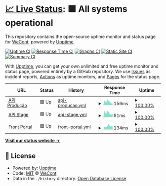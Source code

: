 # [📈 Live Status](https://WeCont.github.io/status): <!--live status--> **🟩 All systems operational**

This repository contains the open-source uptime monitor and status page for [WeCont](https://WeCont.github.io/status), powered by [Upptime](https://github.com/upptime/upptime).

[![Uptime CI](https://github.com/WeCont/status/workflows/Uptime%20CI/badge.svg)](https://github.com/WeCont/status/actions?query=workflow%3A%22Uptime+CI%22)
[![Response Time CI](https://github.com/WeCont/status/workflows/Response%20Time%20CI/badge.svg)](https://github.com/WeCont/status/actions?query=workflow%3A%22Response+Time+CI%22)
[![Graphs CI](https://github.com/WeCont/status/workflows/Graphs%20CI/badge.svg)](https://github.com/WeCont/status/actions?query=workflow%3A%22Graphs+CI%22)
[![Static Site CI](https://github.com/WeCont/status/workflows/Static%20Site%20CI/badge.svg)](https://github.com/WeCont/status/actions?query=workflow%3A%22Static+Site+CI%22)
[![Summary CI](https://github.com/WeCont/status/workflows/Summary%20CI/badge.svg)](https://github.com/WeCont/status/actions?query=workflow%3A%22Summary+CI%22)

With [Upptime](https://upptime.js.org), you can get your own unlimited and free uptime monitor and status page, powered entirely by a GitHub repository. We use [Issues](https://github.com/WeCont/status/issues) as incident reports, [Actions](https://github.com/WeCont/status/actions) as uptime monitors, and [Pages](https://WeCont.github.io/status) for the status page.

<!--start: status pages-->
<!-- This summary is generated by Upptime (https://github.com/upptime/upptime) -->
<!-- Do not edit this manually, your changes will be overwritten -->
<!-- prettier-ignore -->
| URL | Status | History | Response Time | Uptime |
| --- | ------ | ------- | ------------- | ------ |
| <img alt="" src="https://icons.duckduckgo.com/ip3/api.wecont.net.ico" height="13"> [API Produção](https://api.wecont.net) | 🟩 Up | [api-producao.yml](https://github.com/WeCont/status/commits/HEAD/history/api-producao.yml) | <details><summary><img alt="Response time graph" src="./graphs/api-producao/response-time-week.png" height="20"> 156ms</summary><br><a href="https://WeCont.github.io/status/history/api-producao"><img alt="Response time 202" src="https://img.shields.io/endpoint?url=https%3A%2F%2Fraw.githubusercontent.com%2FWeCont%2Fstatus%2FHEAD%2Fapi%2Fapi-producao%2Fresponse-time.json"></a><br><a href="https://WeCont.github.io/status/history/api-producao"><img alt="24-hour response time 75" src="https://img.shields.io/endpoint?url=https%3A%2F%2Fraw.githubusercontent.com%2FWeCont%2Fstatus%2FHEAD%2Fapi%2Fapi-producao%2Fresponse-time-day.json"></a><br><a href="https://WeCont.github.io/status/history/api-producao"><img alt="7-day response time 156" src="https://img.shields.io/endpoint?url=https%3A%2F%2Fraw.githubusercontent.com%2FWeCont%2Fstatus%2FHEAD%2Fapi%2Fapi-producao%2Fresponse-time-week.json"></a><br><a href="https://WeCont.github.io/status/history/api-producao"><img alt="30-day response time 196" src="https://img.shields.io/endpoint?url=https%3A%2F%2Fraw.githubusercontent.com%2FWeCont%2Fstatus%2FHEAD%2Fapi%2Fapi-producao%2Fresponse-time-month.json"></a><br><a href="https://WeCont.github.io/status/history/api-producao"><img alt="1-year response time 202" src="https://img.shields.io/endpoint?url=https%3A%2F%2Fraw.githubusercontent.com%2FWeCont%2Fstatus%2FHEAD%2Fapi%2Fapi-producao%2Fresponse-time-year.json"></a></details> | <details><summary><a href="https://WeCont.github.io/status/history/api-producao">100.00%</a></summary><a href="https://WeCont.github.io/status/history/api-producao"><img alt="All-time uptime 98.38%" src="https://img.shields.io/endpoint?url=https%3A%2F%2Fraw.githubusercontent.com%2FWeCont%2Fstatus%2FHEAD%2Fapi%2Fapi-producao%2Fuptime.json"></a><br><a href="https://WeCont.github.io/status/history/api-producao"><img alt="24-hour uptime 100.00%" src="https://img.shields.io/endpoint?url=https%3A%2F%2Fraw.githubusercontent.com%2FWeCont%2Fstatus%2FHEAD%2Fapi%2Fapi-producao%2Fuptime-day.json"></a><br><a href="https://WeCont.github.io/status/history/api-producao"><img alt="7-day uptime 100.00%" src="https://img.shields.io/endpoint?url=https%3A%2F%2Fraw.githubusercontent.com%2FWeCont%2Fstatus%2FHEAD%2Fapi%2Fapi-producao%2Fuptime-week.json"></a><br><a href="https://WeCont.github.io/status/history/api-producao"><img alt="30-day uptime 100.00%" src="https://img.shields.io/endpoint?url=https%3A%2F%2Fraw.githubusercontent.com%2FWeCont%2Fstatus%2FHEAD%2Fapi%2Fapi-producao%2Fuptime-month.json"></a><br><a href="https://WeCont.github.io/status/history/api-producao"><img alt="1-year uptime 98.38%" src="https://img.shields.io/endpoint?url=https%3A%2F%2Fraw.githubusercontent.com%2FWeCont%2Fstatus%2FHEAD%2Fapi%2Fapi-producao%2Fuptime-year.json"></a></details>
| <img alt="" src="https://icons.duckduckgo.com/ip3/we-cont-core-api-stage.herokuapp.com.ico" height="13"> [API Stage](http://we-cont-core-api-stage.herokuapp.com/) | 🟩 Up | [api-stage.yml](https://github.com/WeCont/status/commits/HEAD/history/api-stage.yml) | <details><summary><img alt="Response time graph" src="./graphs/api-stage/response-time-week.png" height="20"> 91ms</summary><br><a href="https://WeCont.github.io/status/history/api-stage"><img alt="Response time 136" src="https://img.shields.io/endpoint?url=https%3A%2F%2Fraw.githubusercontent.com%2FWeCont%2Fstatus%2FHEAD%2Fapi%2Fapi-stage%2Fresponse-time.json"></a><br><a href="https://WeCont.github.io/status/history/api-stage"><img alt="24-hour response time 64" src="https://img.shields.io/endpoint?url=https%3A%2F%2Fraw.githubusercontent.com%2FWeCont%2Fstatus%2FHEAD%2Fapi%2Fapi-stage%2Fresponse-time-day.json"></a><br><a href="https://WeCont.github.io/status/history/api-stage"><img alt="7-day response time 91" src="https://img.shields.io/endpoint?url=https%3A%2F%2Fraw.githubusercontent.com%2FWeCont%2Fstatus%2FHEAD%2Fapi%2Fapi-stage%2Fresponse-time-week.json"></a><br><a href="https://WeCont.github.io/status/history/api-stage"><img alt="30-day response time 107" src="https://img.shields.io/endpoint?url=https%3A%2F%2Fraw.githubusercontent.com%2FWeCont%2Fstatus%2FHEAD%2Fapi%2Fapi-stage%2Fresponse-time-month.json"></a><br><a href="https://WeCont.github.io/status/history/api-stage"><img alt="1-year response time 136" src="https://img.shields.io/endpoint?url=https%3A%2F%2Fraw.githubusercontent.com%2FWeCont%2Fstatus%2FHEAD%2Fapi%2Fapi-stage%2Fresponse-time-year.json"></a></details> | <details><summary><a href="https://WeCont.github.io/status/history/api-stage">100.00%</a></summary><a href="https://WeCont.github.io/status/history/api-stage"><img alt="All-time uptime 99.76%" src="https://img.shields.io/endpoint?url=https%3A%2F%2Fraw.githubusercontent.com%2FWeCont%2Fstatus%2FHEAD%2Fapi%2Fapi-stage%2Fuptime.json"></a><br><a href="https://WeCont.github.io/status/history/api-stage"><img alt="24-hour uptime 100.00%" src="https://img.shields.io/endpoint?url=https%3A%2F%2Fraw.githubusercontent.com%2FWeCont%2Fstatus%2FHEAD%2Fapi%2Fapi-stage%2Fuptime-day.json"></a><br><a href="https://WeCont.github.io/status/history/api-stage"><img alt="7-day uptime 100.00%" src="https://img.shields.io/endpoint?url=https%3A%2F%2Fraw.githubusercontent.com%2FWeCont%2Fstatus%2FHEAD%2Fapi%2Fapi-stage%2Fuptime-week.json"></a><br><a href="https://WeCont.github.io/status/history/api-stage"><img alt="30-day uptime 100.00%" src="https://img.shields.io/endpoint?url=https%3A%2F%2Fraw.githubusercontent.com%2FWeCont%2Fstatus%2FHEAD%2Fapi%2Fapi-stage%2Fuptime-month.json"></a><br><a href="https://WeCont.github.io/status/history/api-stage"><img alt="1-year uptime 99.76%" src="https://img.shields.io/endpoint?url=https%3A%2F%2Fraw.githubusercontent.com%2FWeCont%2Fstatus%2FHEAD%2Fapi%2Fapi-stage%2Fuptime-year.json"></a></details>
| <img alt="" src="https://icons.duckduckgo.com/ip3/portal.wecont.net.ico" height="13"> [Front Portal](https://portal.wecont.net) | 🟩 Up | [front-portal.yml](https://github.com/WeCont/status/commits/HEAD/history/front-portal.yml) | <details><summary><img alt="Response time graph" src="./graphs/front-portal/response-time-week.png" height="20"> 134ms</summary><br><a href="https://WeCont.github.io/status/history/front-portal"><img alt="Response time 711" src="https://img.shields.io/endpoint?url=https%3A%2F%2Fraw.githubusercontent.com%2FWeCont%2Fstatus%2FHEAD%2Fapi%2Ffront-portal%2Fresponse-time.json"></a><br><a href="https://WeCont.github.io/status/history/front-portal"><img alt="24-hour response time 119" src="https://img.shields.io/endpoint?url=https%3A%2F%2Fraw.githubusercontent.com%2FWeCont%2Fstatus%2FHEAD%2Fapi%2Ffront-portal%2Fresponse-time-day.json"></a><br><a href="https://WeCont.github.io/status/history/front-portal"><img alt="7-day response time 134" src="https://img.shields.io/endpoint?url=https%3A%2F%2Fraw.githubusercontent.com%2FWeCont%2Fstatus%2FHEAD%2Fapi%2Ffront-portal%2Fresponse-time-week.json"></a><br><a href="https://WeCont.github.io/status/history/front-portal"><img alt="30-day response time 164" src="https://img.shields.io/endpoint?url=https%3A%2F%2Fraw.githubusercontent.com%2FWeCont%2Fstatus%2FHEAD%2Fapi%2Ffront-portal%2Fresponse-time-month.json"></a><br><a href="https://WeCont.github.io/status/history/front-portal"><img alt="1-year response time 711" src="https://img.shields.io/endpoint?url=https%3A%2F%2Fraw.githubusercontent.com%2FWeCont%2Fstatus%2FHEAD%2Fapi%2Ffront-portal%2Fresponse-time-year.json"></a></details> | <details><summary><a href="https://WeCont.github.io/status/history/front-portal">100.00%</a></summary><a href="https://WeCont.github.io/status/history/front-portal"><img alt="All-time uptime 100.00%" src="https://img.shields.io/endpoint?url=https%3A%2F%2Fraw.githubusercontent.com%2FWeCont%2Fstatus%2FHEAD%2Fapi%2Ffront-portal%2Fuptime.json"></a><br><a href="https://WeCont.github.io/status/history/front-portal"><img alt="24-hour uptime 100.00%" src="https://img.shields.io/endpoint?url=https%3A%2F%2Fraw.githubusercontent.com%2FWeCont%2Fstatus%2FHEAD%2Fapi%2Ffront-portal%2Fuptime-day.json"></a><br><a href="https://WeCont.github.io/status/history/front-portal"><img alt="7-day uptime 100.00%" src="https://img.shields.io/endpoint?url=https%3A%2F%2Fraw.githubusercontent.com%2FWeCont%2Fstatus%2FHEAD%2Fapi%2Ffront-portal%2Fuptime-week.json"></a><br><a href="https://WeCont.github.io/status/history/front-portal"><img alt="30-day uptime 100.00%" src="https://img.shields.io/endpoint?url=https%3A%2F%2Fraw.githubusercontent.com%2FWeCont%2Fstatus%2FHEAD%2Fapi%2Ffront-portal%2Fuptime-month.json"></a><br><a href="https://WeCont.github.io/status/history/front-portal"><img alt="1-year uptime 100.00%" src="https://img.shields.io/endpoint?url=https%3A%2F%2Fraw.githubusercontent.com%2FWeCont%2Fstatus%2FHEAD%2Fapi%2Ffront-portal%2Fuptime-year.json"></a></details>

<!--end: status pages-->

[**Visit our status website →**](https://WeCont.github.io/status)

## 📄 License

- Powered by: [Upptime](https://github.com/upptime/upptime)
- Code: [MIT](./LICENSE) © [WeCont](https://WeCont.github.io/status)
- Data in the `./history` directory: [Open Database License](https://opendatacommons.org/licenses/odbl/1-0/)
